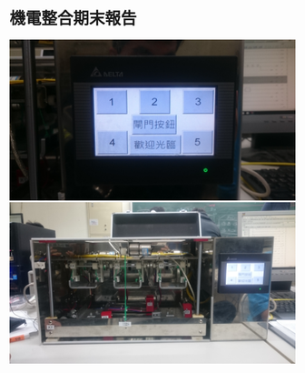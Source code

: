 # 機電整合期末報告


<img src="https://github.com/ap17884748/-/blob/master/DSC_0850.JPG"/>

<img src="https://github.com/ap17884748/-/blob/master/DSC_0851.JPG"/>
